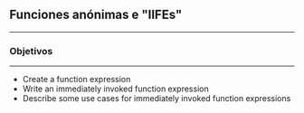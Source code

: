 ## Funciones anónimas e "IIFEs"
---

### Objetivos
---
* Create a function expression
* Write an immediately invoked function expression
* Describe some use cases for immediately invoked function expressions